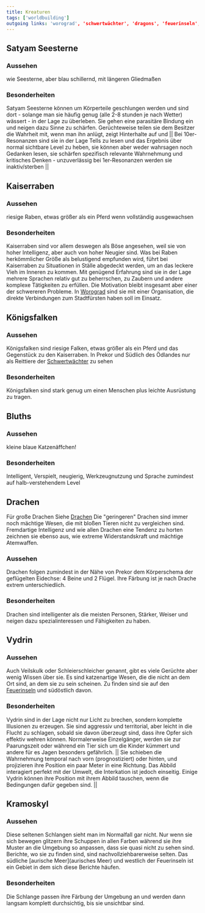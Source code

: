 ```yaml
---
title: Kreaturen  
tags: ['worldbuilding']
outgoing links: 'worograd', 'schwertwächter', 'dragons', 'feuerinseln', 'aurisches Meer'  
---
```

## Satyam Seesterne
### Aussehen
wie Seesterne, aber blau schillernd, mit längeren Gliedmaßen

### Besonderheiten
Satyam Seesterne können um Körperteile geschlungen werden und sind dort - solange man sie häufig genug (alle 2-8 stunden je nach Wetter) wässert - in der Lage zu überleben. Sie gehen eine parasitäre Bindung ein und neigen dazu Sinne zu schärfen.
Gerüchteweise teilen sie dem Besitzer die Wahrheit mit, wenn man ihn anlügt, zeigt Hinterhalte auf und 
|| Bei 10er-Resonanzen sind sie in der Lage Tells zu lesen und das Ergebnis über normal sichtbare Level zu heben, sie können aber weder wahrsagen noch Gedanken lesen, sie schärfen spezifisch relevante Wahrnehmung und kritisches Denken - unzuverlässig
bei 1er-Resonanzen werden sie inaktiv/sterben ||

  

## Kaiserraben 
### Aussehen
riesige Raben, etwas größer als ein Pferd wenn vollständig ausgewachsen

### Besonderheiten
Kaiserraben sind vor allem deswegen als Böse angesehen, weil sie von hoher Intelligenz, aber auch von hoher Neugier sind. Was bei Raben herkömmlicher Größe als belustigend empfunden wird, führt bei Kaiserraben zu Situationen in Ställe abgedeckt werden, um an das leckere Vieh im Inneren zu kommen.
Mit genügend Erfahrung sind sie in der Lage mehrere Sprachen relativ gut zu beherrschen, zu Zaubern und andere komplexe Tätigkeiten zu erfüllen. Die Motivation bleibt insgesamt aber einer der schwereren Probleme.
In [Worograd](worograd) sind sie mit einer Organisation, die direkte Verbindungen zum Stadtfürsten haben soll im Einsatz.

## Königsfalken
### Aussehen

Königsfalken sind riesige Falken, etwas größer als ein Pferd und das Gegenstück zu den Kaiserraben.
In Prekor und Südlich des Ödlandes nur als Reittiere der [Schwertwächter](schwertwächter) zu sehen

###  Besonderheiten
Königsfalken sind stark genug um einen Menschen plus leichte Ausrüstung zu tragen.


## Bluths
### Aussehen
kleine blaue Katzenäffchen!
### Besonderheiten
Intelligent, Verspielt, neugierig, Werkzeugnutzung und Sprache zumindest auf halb-verstehendem Level

## Drachen
Für große Drachen Siehe [Drachen](dragons)
Die "geringeren" Drachen sind immer noch mächtige Wesen, die mit bloßen Tieren nicht zu vergleichen sind. Fremdartige Intelligenz und wie allen Drachen eine Tendenz zu horten zeichnen sie ebenso aus, wie extreme Widerstandskraft und mächtige Atemwaffen.
### Aussehen
Drachen folgen zumindest in der Nähe von Prekor dem Körperschema der geflügelten Eidechse: 4 Beine und 2 Flügel.
Ihre Färbung ist je nach Drache extrem unterschiedlich.
### Besonderheiten
Drachen sind intelligenter als die meisten Personen, Stärker, Weiser und neigen dazu spezialinteressen und Fähigkeiten zu haben.

## Vydrin
### Aussehen

Auch Veilskulk oder Schleierschleicher genannt, gibt es viele Gerüchte aber wenig Wissen über sie. Es sind katzenartige Wesen, die die nicht an dem Ort sind, an dem sie zu sein scheinen. Zu finden sind sie auf den [Feuerinseln](feuerinseln) und südöstlich davon.

### Besonderheiten

Vydrin sind in der Lage nicht nur Licht zu brechen, sondern komplette Illusionen zu erzeugen. Sie sind aggressiv und territorial, aber leicht in die Flucht zu schlagen, sobald sie davon überzeugt sind, dass ihre Opfer sich effektiv wehren können. Normalerweise Einzelgänger, werden sie zur Paarungszeit oder während ein Tier sich um die Kinder kümmert und andere für es Jagen besonders gefährlich.
|| Sie schieben die Wahrnehmung temporal nach vorn (prognostiziert) oder hinten, und projizieren ihre Position ein paar Meter in eine Richtung. Das Abbild interagiert perfekt mit der Umwelt, die Interkation ist jedoch einseitig. Einige Vydrin können ihre Position mit ihrem Abbild tauschen, wenn die Bedingungen dafür gegeben sind. ||

## Kramoskyl
### Aussehen

Diese seltenen Schlangen sieht man im Normalfall gar nicht. Nur wenn sie sich bewegen glitzern ihre Schuppen in allen Farben während sie ihre Muster an die Umgebung so anpassen, dass sie quasi nicht zu sehen sind.
Berichte, wo sie zu finden sind, sind nachvollziehbarerweise selten. Das südliche [aurische Meer](aurisches Meer) und westlich der Feuerinseln ist ein Gebiet in dem sich diese Berichte häufen.

### Besonderheiten

Die Schlange passen ihre Färbung der Umgebung an und werden dann langsam komplett durchsichtig, bis sie unsichtbar sind.




